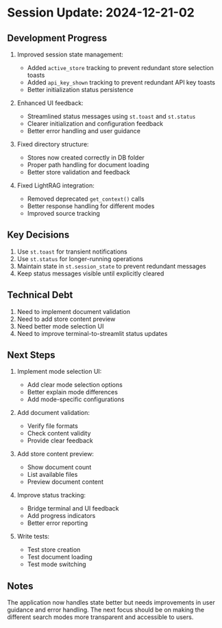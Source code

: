 # Session Update: 2024-12-21-02

## Development Progress

1. Improved session state management:
   - Added `active_store` tracking to prevent redundant store selection toasts
   - Added `api_key_shown` tracking to prevent redundant API key toasts
   - Better initialization status persistence

2. Enhanced UI feedback:
   - Streamlined status messages using `st.toast` and `st.status`
   - Clearer initialization and configuration feedback
   - Better error handling and user guidance

3. Fixed directory structure:
   - Stores now created correctly in DB folder
   - Proper path handling for document loading
   - Better store validation and feedback

4. Fixed LightRAG integration:
   - Removed deprecated `get_context()` calls
   - Better response handling for different modes
   - Improved source tracking

## Key Decisions

1. Use `st.toast` for transient notifications
2. Use `st.status` for longer-running operations
3. Maintain state in `st.session_state` to prevent redundant messages
4. Keep status messages visible until explicitly cleared

## Technical Debt

1. Need to implement document validation
2. Need to add store content preview
3. Need better mode selection UI
4. Need to improve terminal-to-streamlit status updates

## Next Steps

1. Implement mode selection UI:
   - Add clear mode selection options
   - Better explain mode differences
   - Add mode-specific configurations

2. Add document validation:
   - Verify file formats
   - Check content validity
   - Provide clear feedback

3. Add store content preview:
   - Show document count
   - List available files
   - Preview document content

4. Improve status tracking:
   - Bridge terminal and UI feedback
   - Add progress indicators
   - Better error reporting

5. Write tests:
   - Test store creation
   - Test document loading
   - Test mode switching

## Notes

The application now handles state better but needs improvements in user guidance and error handling. The next focus should be on making the different search modes more transparent and accessible to users. 